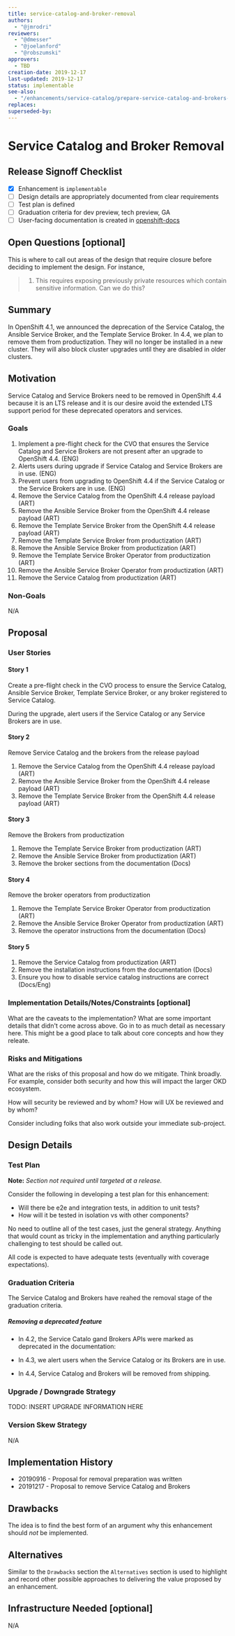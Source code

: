 ```yaml
---
title: service-catalog-and-broker-removal
authors:
  - "@jmrodri"
reviewers:
  - "@dmesser"
  - "@joelanford"
  - "@robszumski"
approvers:
  - TBD
creation-date: 2019-12-17
last-updated: 2019-12-17
status: implementable
see-also:
  - "/enhancements/service-catalog/prepare-service-catalog-and-brokers-for-removal.md"
replaces:
superseded-by:
---
```


# Service Catalog and Broker Removal

## Release Signoff Checklist

- [x] Enhancement is `implementable`
- [ ] Design details are appropriately documented from clear requirements
- [ ] Test plan is defined
- [ ] Graduation criteria for dev preview, tech preview, GA
- [ ] User-facing documentation is created in [openshift-docs](https://github.com/openshift/openshift-docs/)

## Open Questions [optional]

This is where to call out areas of the design that require closure before deciding
to implement the design.  For instance, 
 > 1. This requires exposing previously private resources which contain sensitive
  information.  Can we do this? 

## Summary

In OpenShift 4.1, we announced the deprecation of the Service Catalog, the
Ansible Service Broker, and the Template Service Broker. In 4.4, we plan to
remove them from productization. They will no longer be installed in a new
cluster. They will also block cluster upgrades until they are disabled in older
clusters.

## Motivation

Service Catalog and Service Brokers need to be removed in OpenShift 4.4 because
it is an LTS release and it is our desire avoid the extended LTS support period
for these deprecated operators and services.

### Goals

1. Implement a pre-flight check for the CVO that ensures the Service Catalog and
   Service Brokers are not present after an upgrade to OpenShift 4.4. (ENG)
1. Alerts users during upgrade if Service Catalog and Service Brokers are in
   use. (ENG)
1. Prevent users from upgrading to OpenShift 4.4 if the Service Catalog or the
   Service Brokers are in use. (ENG)
1. Remove the Service Catalog from the OpenShift 4.4 release payload (ART)
1. Remove the Ansible Service Broker from the OpenShift 4.4 release payload (ART)
1. Remove the Template Service Broker from the OpenShift 4.4 release payload (ART)
1. Remove the Template Service Broker from productization (ART)
1. Remove the Ansible Service Broker from productization (ART)
1. Remove the Template Service Broker Operator from productization (ART)
1. Remove the Ansible Service Broker Operator from productization (ART)
1. Remove the Service Catalog from productization (ART)

### Non-Goals

N/A

## Proposal

### User Stories

#### Story 1

Create a pre-flight check in the CVO process to ensure the Service Catalog,
Ansible Service Broker, Template Service Broker, or any broker registered to
Service Catalog.

During the upgrade, alert users if the Service Catalog or any Service Brokers
are in use.

#### Story 2

Remove Service Catalog and the brokers from the release payload

1. Remove the Service Catalog from the OpenShift 4.4 release payload (ART)
1. Remove the Ansible Service Broker from the OpenShift 4.4 release payload (ART)
1. Remove the Template Service Broker from the OpenShift 4.4 release payload (ART)

#### Story 3

Remove the Brokers from productization

1. Remove the Template Service Broker from productization (ART)
1. Remove the Ansible Service Broker from productization (ART)
1. Remove the broker sections from the documentation (Docs)

#### Story 4

Remove the broker operators from productization

1. Remove the Template Service Broker Operator from productization (ART)
1. Remove the Ansible Service Broker Operator from productization (ART)
1. Remove the operator instructions from the documentation (Docs)

#### Story 5

1. Remove the Service Catalog from productization (ART)
1. Remove the installation instructions from the documentation (Docs)
1. Ensure you how to disable service catalog instructions are correct (Docs/Eng)

### Implementation Details/Notes/Constraints [optional]

What are the caveats to the implementation? What are some important details that
didn't come across above. Go in to as much detail as necessary here. This might
be a good place to talk about core concepts and how they releate.

### Risks and Mitigations

What are the risks of this proposal and how do we mitigate. Think broadly. For
example, consider both security and how this will impact the larger OKD
ecosystem.

How will security be reviewed and by whom? How will UX be reviewed and by whom?

Consider including folks that also work outside your immediate sub-project.

## Design Details

### Test Plan

**Note:** *Section not required until targeted at a release.*

Consider the following in developing a test plan for this enhancement:
- Will there be e2e and integration tests, in addition to unit tests?
- How will it be tested in isolation vs with other components?

No need to outline all of the test cases, just the general strategy. Anything
that would count as tricky in the implementation and anything particularly
challenging to test should be called out.

All code is expected to have adequate tests (eventually with coverage
expectations).

### Graduation Criteria

The Service Catalog and Brokers have reahed the removal stage of the graduation
criteria.

##### Removing a deprecated feature

- In 4.2, the Service Catalo gand Brokers APIs were marked as deprecated in the
  documentation:

- In 4.3, we alert users when the Service Catalog or its Brokers are in use.

- In 4.4, Service Catalog and Brokers will be removed from shipping.

### Upgrade / Downgrade Strategy

TODO: INSERT UPGRADE INFORMATION HERE

### Version Skew Strategy

N/A

## Implementation History

- 20190916 - Proposal for removal preparation was written
- 20191217 - Proposal to remove Service Catalog and Brokers

## Drawbacks

The idea is to find the best form of an argument why this enhancement should _not_ be implemented.

## Alternatives

Similar to the `Drawbacks` section the `Alternatives` section is used to
highlight and record other possible approaches to delivering the value proposed
by an enhancement.

## Infrastructure Needed [optional]

N/A
